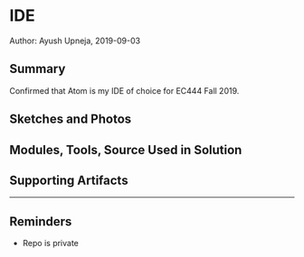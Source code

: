 #  IDE

Author: Ayush Upneja, 2019-09-03

## Summary

Confirmed that Atom is my IDE of choice for EC444 Fall 2019.

## Sketches and Photos


## Modules, Tools, Source Used in Solution


## Supporting Artifacts


-----

## Reminders
- Repo is private
